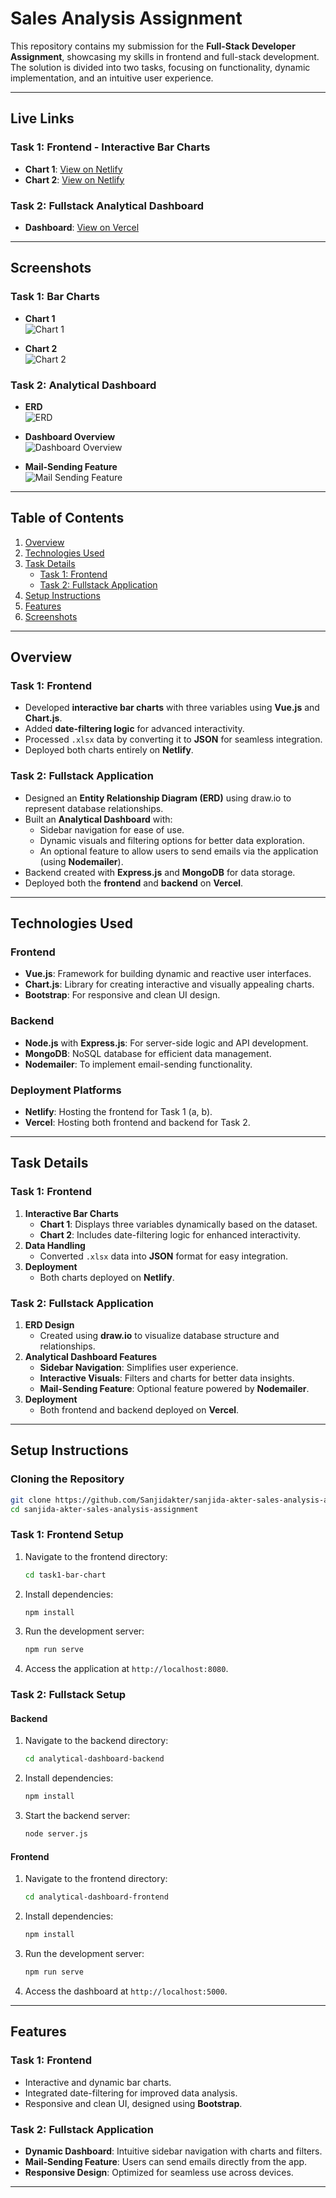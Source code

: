 

# **Sales Analysis Assignment**

This repository contains my submission for the **Full-Stack Developer Assignment**, showcasing my skills in frontend and full-stack development. The solution is divided into two tasks, focusing on functionality, dynamic implementation, and an intuitive user experience.

---

## **Live Links**

### **Task 1: Frontend - Interactive Bar Charts**
- **Chart 1**: [View on Netlify](https://chic-pasca-8e5b8b.netlify.app/)
- **Chart 2**: [View on Netlify](https://capable-sawine-e6a8ab.netlify.app/)

### **Task 2: Fullstack Analytical Dashboard**
- **Dashboard**: [View on Vercel](https://analytical-dashboard-frontend.vercel.app/)

---
## Screenshots

### Task 1: Bar Charts
- **Chart 1**  
  ![Chart 1](https://github.com/Sanjidakter/sanjida-akter-sales-analysis-assignment/blob/main/task1-bar-chart.JPG)

- **Chart 2**  
  ![Chart 2](https://github.com/Sanjidakter/sanjida-akter-sales-analysis-assignment/blob/main/line-chart.JPG)

### Task 2: Analytical Dashboard
- **ERD**  
  ![ERD](https://github.com/Sanjidakter/sanjida-akter-sales-analysis-assignment/blob/main/ERD_Customer.png)

- **Dashboard Overview**  
  ![Dashboard Overview](https://github.com/Sanjidakter/sanjida-akter-sales-analysis-assignment/blob/main/task-2-filter.JPG)

- **Mail-Sending Feature**  
  ![Mail Sending Feature](https://github.com/Sanjidakter/sanjida-akter-sales-analysis-assignment/blob/main/send-mail.JPG)

---

## **Table of Contents**
1. [Overview](#overview)
2. [Technologies Used](#technologies-used)
3. [Task Details](#task-details)
   - [Task 1: Frontend](#task-1-frontend)
   - [Task 2: Fullstack Application](#task-2-fullstack-application)
4. [Setup Instructions](#setup-instructions)
5. [Features](#features)
6. [Screenshots](#screenshots)

---

## **Overview**

### **Task 1: Frontend**
- Developed **interactive bar charts** with three variables using **Vue.js** and **Chart.js**.
- Added **date-filtering logic** for advanced interactivity.
- Processed `.xlsx` data by converting it to **JSON** for seamless integration.
- Deployed both charts entirely on **Netlify**.

### **Task 2: Fullstack Application**
- Designed an **Entity Relationship Diagram (ERD)** using draw.io to represent database relationships.
- Built an **Analytical Dashboard** with:
  - Sidebar navigation for ease of use.
  - Dynamic visuals and filtering options for better data exploration.
  - An optional feature to allow users to send emails via the application (using **Nodemailer**).
- Backend created with **Express.js** and **MongoDB** for data storage.
- Deployed both the **frontend** and **backend** on **Vercel**.

---

## **Technologies Used**

### **Frontend**
- **Vue.js**: Framework for building dynamic and reactive user interfaces.
- **Chart.js**: Library for creating interactive and visually appealing charts.
- **Bootstrap**: For responsive and clean UI design.

### **Backend**
- **Node.js** with **Express.js**: For server-side logic and API development.
- **MongoDB**: NoSQL database for efficient data management.
- **Nodemailer**: To implement email-sending functionality.

### **Deployment Platforms**
- **Netlify**: Hosting the frontend for Task 1 (a, b).
- **Vercel**: Hosting both frontend and backend for Task 2.

---

## **Task Details**

### **Task 1: Frontend**
1. **Interactive Bar Charts**
   - **Chart 1**: Displays three variables dynamically based on the dataset.
   - **Chart 2**: Includes date-filtering logic for enhanced interactivity.
2. **Data Handling**
   - Converted `.xlsx` data into **JSON** format for easy integration.
3. **Deployment**
   - Both charts deployed on **Netlify**.

### **Task 2: Fullstack Application**
1. **ERD Design**
   - Created using **draw.io** to visualize database structure and relationships.
2. **Analytical Dashboard Features**
   - **Sidebar Navigation**: Simplifies user experience.
   - **Interactive Visuals**: Filters and charts for better data insights.
   - **Mail-Sending Feature**: Optional feature powered by **Nodemailer**.
3. **Deployment**
   - Both frontend and backend deployed on **Vercel**.

---

## **Setup Instructions**

### **Cloning the Repository**
```bash
git clone https://github.com/Sanjidakter/sanjida-akter-sales-analysis-assignment.git
cd sanjida-akter-sales-analysis-assignment
```

### **Task 1: Frontend Setup**
1. Navigate to the frontend directory:
   ```bash
   cd task1-bar-chart
   ```
2. Install dependencies:
   ```bash
   npm install
   ```
3. Run the development server:
   ```bash
   npm run serve
   ```
4. Access the application at `http://localhost:8080`.

### **Task 2: Fullstack Setup**

#### Backend
1. Navigate to the backend directory:
   ```bash
   cd analytical-dashboard-backend
   ```
2. Install dependencies:
   ```bash
   npm install
   ```
3. Start the backend server:
   ```bash
   node server.js
   ```

#### Frontend
1. Navigate to the frontend directory:
   ```bash
   cd analytical-dashboard-frontend
   ```
2. Install dependencies:
   ```bash
   npm install
   ```
3. Run the development server:
   ```bash
   npm run serve
   ```

4. Access the dashboard at `http://localhost:5000`.

---

## **Features**

### **Task 1: Frontend**
- Interactive and dynamic bar charts.
- Integrated date-filtering for improved data analysis.
- Responsive and clean UI, designed using **Bootstrap**.

### **Task 2: Fullstack Application**
- **Dynamic Dashboard**: Intuitive sidebar navigation with charts and filters.
- **Mail-Sending Feature**: Users can send emails directly from the app.
- **Responsive Design**: Optimized for seamless use across devices.

---




